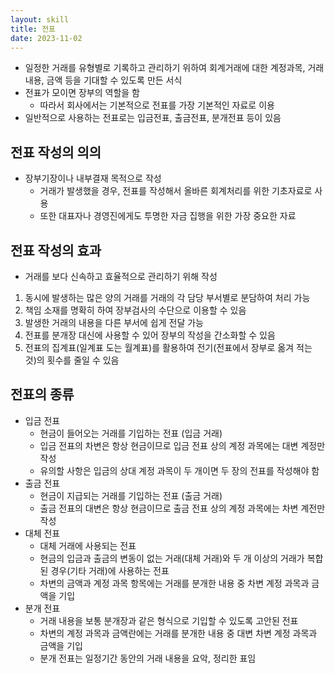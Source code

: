 ```yaml
---
layout: skill
title: 전표
date: 2023-11-02
---
```





- 일정한 거래를 유형별로 기록하고 관리하기 위하여 회계거래에 대한 계정과목, 거래내용, 금액 등을 기대할 수 있도록 만든 서식
- 전표가 모이면 장부의 역할을 함
    - 따라서 회사에서는 기본적으로 전표를 가장 기본적인 자료로 이용
- 일반적으로 사용하는 전표로는 입금전표, 출금전표, 분개전표 등이 있음

## 전표 작성의 의의

- 장부기장이나 내부결재 목적으로 작성
    - 거래가 발생했을 경우, 전표를 작성해서 올바른 회계처리를 위한 기초자료로 사용
    - 또한 대표자나 경영진에게도 투명한 자금 집행을 위한 가장 중요한 자료

## 전표 작성의 효과

- 거래를 보다 신속하고 효율적으로 관리하기 위해 작성
1. 동시에 발생하는 많은 양의 거래를 거래의 각 담당 부서별로 분담하여 처리 가능
2. 책임 소재를 명확히 하여 장부검사의 수단으로 이용할 수 있음
3. 발생한 거래의 내용을 다른 부서에 쉽게 전달 가능
4. 전표를 분개장 대신에 사용할 수 있어 장부의 작성을 간소화할 수 있음
5. 전표의 집계표(일계표 도는 월계표)를 활용하여 전기(전표에서 장부로 옮겨 적는 것)의 횟수를 줄일 수 있음

## 전표의 종류

- 입금 전표
    - 현금이 들어오는 거래를 기입하는 전표 (입금 거래)
    - 입금 전표의 차변은 항상 현금이므로 입금 전표 상의 계정 과목에는 대변 계정만 작성
    - 유의할 사항은 입금의 상대 계정 과목이 두 개이면 두 장의 전표를 작성해야 함
- 출금 전표
    - 현금이 지급되는 거래를 기입하는 전표 (출금 거래)
    - 출금 전표의 대변은 항상 현금이므로 출금 전표 상의 계정 과목에는 차변 계전만 작성
- 대체 전표
    - 대체 거래에 사용되는 전표
    - 현금의 입금과 출금의 변동이 없는 거래(대체 거래)와 두 개 이상의 거래가 복합된 경우(기타 거래)에 사용하는 전표
    - 차변의 금액과 계정 과목 항목에는 거래를 분개한 내용 중 차변 계정 과목과 금액을 기입
- 분개 전표
    - 거래 내용을 보통 분개장과 같은 형식으로 기입할 수 있도록 고안된 전표
    - 차변의 계정 과목과 금액란에는 거래를 분개한 내용 중 대변 차변 계정 과목과 금액을 기입
    - 분개 전표는 일정기간 동안의 거래 내용을 요악, 정리한 표임




